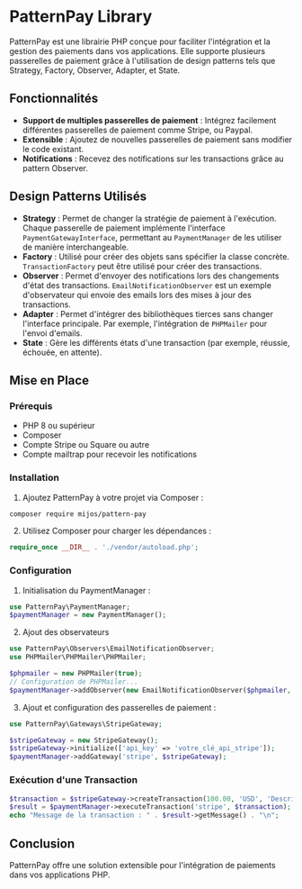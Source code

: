 # PatternPay Library

PatternPay est une librairie PHP conçue pour faciliter l'intégration et la gestion des paiements dans vos applications. Elle supporte plusieurs passerelles de paiement grâce à l'utilisation de design patterns tels que Strategy, Factory, Observer, Adapter, et State.

## Fonctionnalités

- **Support de multiples passerelles de paiement** : Intégrez facilement différentes passerelles de paiement comme Stripe, ou Paypal.
- **Extensible** : Ajoutez de nouvelles passerelles de paiement sans modifier le code existant.
- **Notifications** : Recevez des notifications sur les transactions grâce au pattern Observer.

## Design Patterns Utilisés

- **Strategy** : Permet de changer la stratégie de paiement à l'exécution. Chaque passerelle de paiement implémente l'interface `PaymentGatewayInterface`, permettant au `PaymentManager` de les utiliser de manière interchangeable.
- **Factory** : Utilisé pour créer des objets sans spécifier la classe concrète. `TransactionFactory` peut être utilisé pour créer des transactions.
- **Observer** : Permet d'envoyer des notifications lors des changements d'état des transactions. `EmailNotificationObserver` est un exemple d'observateur qui envoie des emails lors des mises à jour des transactions.
- **Adapter** : Permet d'intégrer des bibliothèques tierces sans changer l'interface principale. Par exemple, l'intégration de `PHPMailer` pour l'envoi d'emails.
- **State** : Gère les différents états d'une transaction (par exemple, réussie, échouée, en attente).

## Mise en Place

### Prérequis

- PHP 8 ou supérieur
- Composer
- Compte Stripe ou Square ou autre
- Compte mailtrap pour recevoir les notifications

### Installation

1. Ajoutez PatternPay à votre projet via Composer :

```sh
composer require mijos/pattern-pay
```

2. Utilisez Composer pour charger les dépendances :

```php
require_once __DIR__ . './vendor/autoload.php';
```

### Configuration

1. Initialisation du PaymentManager :

```php
use PatternPay\PaymentManager;
$paymentManager = new PaymentManager();
```

2. Ajout des observateurs

```php
use PatternPay\Observers\EmailNotificationObserver;
use PHPMailer\PHPMailer\PHPMailer;

$phpmailer = new PHPMailer(true);
// Configuration de PHPMailer...
$paymentManager->addObserver(new EmailNotificationObserver($phpmailer, 'recipient@example.com'));
```

3. Ajout et configuration des passerelles de paiement :

```php
use PatternPay\Gateways\StripeGateway;

$stripeGateway = new StripeGateway();
$stripeGateway->initialize(['api_key' => 'votre_clé_api_stripe']);
$paymentManager->addGateway('stripe', $stripeGateway);
```

### Exécution d'une Transaction

```php
$transaction = $stripeGateway->createTransaction(100.00, 'USD', 'Description du paiement');
$result = $paymentManager->executeTransaction('stripe', $transaction);
echo "Message de la transaction : " . $result->getMessage() . "\n";
```

## Conclusion
PatternPay offre une solution  extensible pour l'intégration de paiements dans vos applications PHP.

